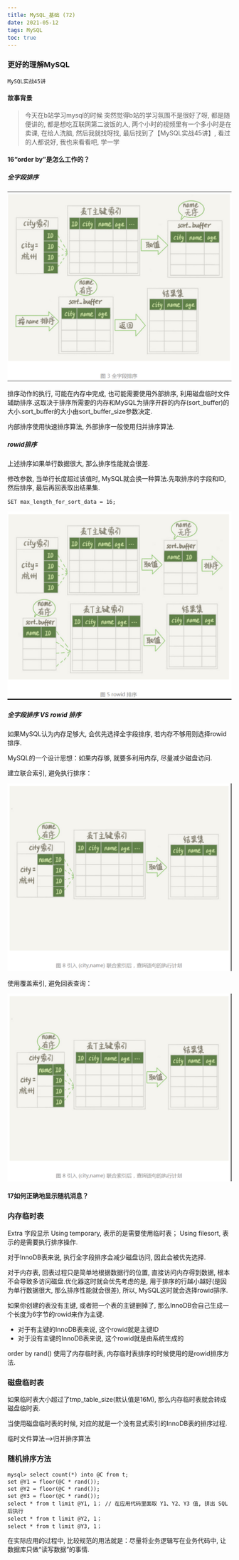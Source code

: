 ```yaml
---
title: MySQL_基础 (72)
date: 2021-05-12
tags: MySQL
toc: true
---
```


### 更好的理解MySQL
    MySQL实战45讲

<!-- more -->

#### 故事背景
> 今天在b站学习mysql的时候 突然觉得b站的学习氛围不是很好了呀, 都是随便讲的, 都是想吃互联网第二波饭的人, 两个小时的视频里有一个多小时是在卖课,  在给人洗脑, 然后我就找呀找, 最后找到了【MySQL实战45讲】, 看过的人都说好, 我也来看看吧, 学一学

#### 16“order by”是怎么工作的？

##### 全字段排序

![全字段排序](/img/20210512_1.png)


排序动作的执行, 可能在内存中完成, 也可能需要使用外部排序, 利用磁盘临时文件辅助排序.这取决于排序所需要的内存和MySQL为排序开辟的内存(sort_buffer)的大小.sort_buffer的大小由sort_buffer_size参数决定.

内部排序使用快速排序算法, 外部排序一般使用归并排序算法.


##### rowid排序

上述排序如果单行数据很大, 那么排序性能就会很差.

修改参数, 当单行长度超过该值时, MySQL就会换一种算法.先取排序的字段和ID, 然后排序, 最后再回表取出结果集.

    SET max_length_for_sort_data = 16;


![rowid排序](/img/20210512_2.png)


##### 全字段排序 VS rowid 排序

如果MySQL认为内存足够大, 会优先选择全字段排序, 若内存不够用则选择rowid排序.

MySQL的一个设计思想：如果内存够, 就要多利用内存, 尽量减少磁盘访问.


建立联合索引, 避免执行排序：

![联合索引排序](/img/20210512_3.png)


使用覆盖索引, 避免回表查询：

![覆盖索引排序](/img/20210512_3.png)

#### 17如何正确地显示随机消息？

### 内存临时表

Extra 字段显示 Using temporary, 表示的是需要使用临时表； Using filesort, 表示的是需要执行排序操作.

对于InnoDB表来说, 执行全字段排序会减少磁盘访问, 因此会被优先选择.

对于内存表, 回表过程只是简单地根据数据行的位置, 直接访问内存得到数据, 根本不会导致多访问磁盘.优化器这时就会优先考虑的是, 用于排序的行越小越好(是因为单行数据很大, 那么排序性能就会很差), 所以, MySQL这时就会选择rowid排序.

如果你创建的表没有主键, 或者把一个表的主键删掉了, 那么InnoDB会自己生成一个长度为6字节的rowid来作为主键.


* 对于有主键的InnoDB表来说, 这个rowid就是主键ID
* 对于没有主键的InnoDB表来说, 这个rowid就是由系统生成的


order by rand() 使用了内存临时表, 内存临时表排序的时候使用的是rowid排序方法.

### 磁盘临时表

如果临时表大小超过了tmp_table_size(默认值是16M), 那么内存临时表就会转成磁盘临时表.

当使用磁盘临时表的时候, 对应的就是一个没有显式索引的InnoDB表的排序过程.

临时文件算法-->归并排序算法


### 随机排序方法

    mysql> select count(*) into @C from t;
    set @Y1 = floor(@C * rand());
    set @Y2 = floor(@C * rand());
    set @Y3 = floor(@C * rand());
    select * from t limit @Y1, 1； // 在应用代码里面取 Y1、Y2、Y3 值, 拼出 SQL 后执行
    select * from t limit @Y2, 1；
    select * from t limit @Y3, 1；

在实际应用的过程中, 比较规范的用法就是：尽量将业务逻辑写在业务代码中, 让数据库只做“读写数据”的事情.